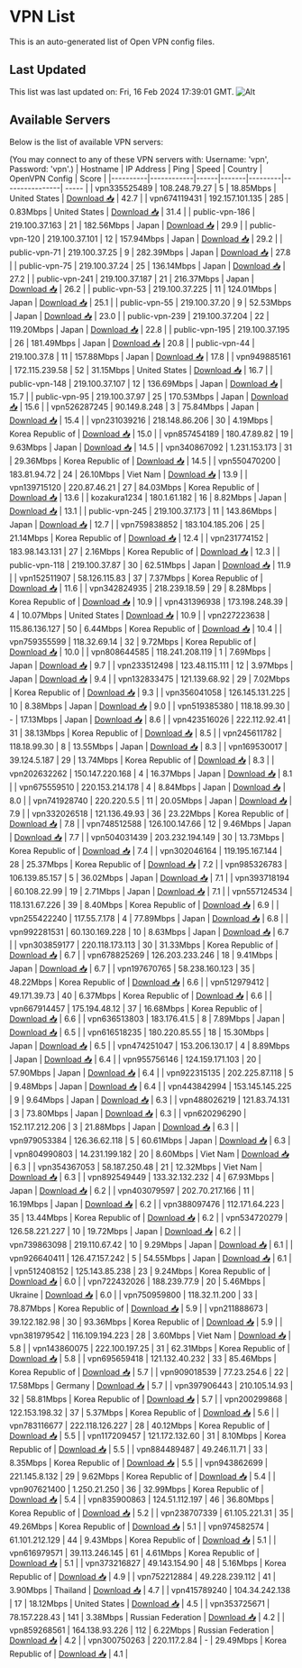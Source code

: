# VPN List

This is an auto-generated list of Open VPN config files.

## Last Updated

This list was last updated on: Fri, 16 Feb 2024 17:39:01 GMT.
![Alt](https://repobeats.axiom.co/api/embed/186b98318ef1479477931607c1ad7d823f12451f.svg "Repobeats analytics image")

## Available Servers

Below is the list of available VPN servers:

(You may connect to any of these VPN servers with: Username: 'vpn', Password: 'vpn'.)
| Hostname | IP Address | Ping | Speed | Country | OpenVPN Config | Score |
|----------|------------|------|-------|---------|----------------| ----- |
| vpn335525489 | 108.248.79.27 | 5 | 18.85Mbps | United States | [Download 📥](./configs/server_0_US.ovpn) | 42.7 |
| vpn674119431 | 192.157.101.135 | 285 | 0.83Mbps | United States | [Download 📥](./configs/server_1_US.ovpn) | 31.4 |
| public-vpn-186 | 219.100.37.163 | 21 | 182.56Mbps | Japan | [Download 📥](./configs/server_2_JP.ovpn) | 29.9 |
| public-vpn-120 | 219.100.37.101 | 12 | 157.94Mbps | Japan | [Download 📥](./configs/server_3_JP.ovpn) | 29.2 |
| public-vpn-71 | 219.100.37.25 | 9 | 282.39Mbps | Japan | [Download 📥](./configs/server_4_JP.ovpn) | 27.8 |
| public-vpn-75 | 219.100.37.24 | 25 | 136.14Mbps | Japan | [Download 📥](./configs/server_5_JP.ovpn) | 27.2 |
| public-vpn-241 | 219.100.37.187 | 21 | 216.37Mbps | Japan | [Download 📥](./configs/server_6_JP.ovpn) | 26.2 |
| public-vpn-53 | 219.100.37.225 | 11 | 124.01Mbps | Japan | [Download 📥](./configs/server_7_JP.ovpn) | 25.1 |
| public-vpn-55 | 219.100.37.20 | 9 | 52.53Mbps | Japan | [Download 📥](./configs/server_8_JP.ovpn) | 23.0 |
| public-vpn-239 | 219.100.37.204 | 22 | 119.20Mbps | Japan | [Download 📥](./configs/server_9_JP.ovpn) | 22.8 |
| public-vpn-195 | 219.100.37.195 | 26 | 181.49Mbps | Japan | [Download 📥](./configs/server_10_JP.ovpn) | 20.8 |
| public-vpn-44 | 219.100.37.8 | 11 | 157.88Mbps | Japan | [Download 📥](./configs/server_11_JP.ovpn) | 17.8 |
| vpn949885161 | 172.115.239.58 | 52 | 31.15Mbps | United States | [Download 📥](./configs/server_12_US.ovpn) | 16.7 |
| public-vpn-148 | 219.100.37.107 | 12 | 136.69Mbps | Japan | [Download 📥](./configs/server_13_JP.ovpn) | 15.7 |
| public-vpn-95 | 219.100.37.97 | 25 | 170.53Mbps | Japan | [Download 📥](./configs/server_14_JP.ovpn) | 15.6 |
| vpn526287245 | 90.149.8.248 | 3 | 75.84Mbps | Japan | [Download 📥](./configs/server_15_JP.ovpn) | 15.4 |
| vpn231039216 | 218.148.86.206 | 30 | 4.19Mbps | Korea Republic of | [Download 📥](./configs/server_16_KR.ovpn) | 15.0 |
| vpn857454189 | 180.47.89.82 | 19 | 9.63Mbps | Japan | [Download 📥](./configs/server_17_JP.ovpn) | 14.5 |
| vpn340867092 | 1.231.153.173 | 31 | 29.36Mbps | Korea Republic of | [Download 📥](./configs/server_18_KR.ovpn) | 14.5 |
| vpn550470200 | 183.81.94.72 | 24 | 26.10Mbps | Viet Nam | [Download 📥](./configs/server_19_VN.ovpn) | 13.9 |
| vpn139715120 | 220.87.46.21 | 27 | 84.03Mbps | Korea Republic of | [Download 📥](./configs/server_20_KR.ovpn) | 13.6 |
| kozakura1234 | 180.1.61.182 | 16 | 8.82Mbps | Japan | [Download 📥](./configs/server_21_JP.ovpn) | 13.1 |
| public-vpn-245 | 219.100.37.173 | 11 | 143.86Mbps | Japan | [Download 📥](./configs/server_22_JP.ovpn) | 12.7 |
| vpn759838852 | 183.104.185.206 | 25 | 21.14Mbps | Korea Republic of | [Download 📥](./configs/server_23_KR.ovpn) | 12.4 |
| vpn231774152 | 183.98.143.131 | 27 | 2.16Mbps | Korea Republic of | [Download 📥](./configs/server_24_KR.ovpn) | 12.3 |
| public-vpn-118 | 219.100.37.87 | 30 | 62.51Mbps | Japan | [Download 📥](./configs/server_25_JP.ovpn) | 11.9 |
| vpn152511907 | 58.126.115.83 | 37 | 7.37Mbps | Korea Republic of | [Download 📥](./configs/server_26_KR.ovpn) | 11.6 |
| vpn342824935 | 218.239.18.59 | 29 | 8.28Mbps | Korea Republic of | [Download 📥](./configs/server_27_KR.ovpn) | 10.9 |
| vpn431396938 | 173.198.248.39 | 4 | 10.07Mbps | United States | [Download 📥](./configs/server_28_US.ovpn) | 10.9 |
| vpn227223638 | 115.86.136.127 | 50 | 6.44Mbps | Korea Republic of | [Download 📥](./configs/server_29_KR.ovpn) | 10.4 |
| vpn759355599 | 118.32.69.14 | 32 | 9.72Mbps | Korea Republic of | [Download 📥](./configs/server_30_KR.ovpn) | 10.0 |
| vpn808644585 | 118.241.208.119 | 1 | 7.69Mbps | Japan | [Download 📥](./configs/server_31_JP.ovpn) | 9.7 |
| vpn233512498 | 123.48.115.111 | 12 | 3.97Mbps | Japan | [Download 📥](./configs/server_32_JP.ovpn) | 9.4 |
| vpn132833475 | 121.139.68.92 | 29 | 7.02Mbps | Korea Republic of | [Download 📥](./configs/server_33_KR.ovpn) | 9.3 |
| vpn356041058 | 126.145.131.225 | 10 | 8.38Mbps | Japan | [Download 📥](./configs/server_34_JP.ovpn) | 9.0 |
| vpn519385380 | 118.18.99.30 | - | 17.13Mbps | Japan | [Download 📥](./configs/server_35_JP.ovpn) | 8.6 |
| vpn423516026 | 222.112.92.41 | 31 | 38.13Mbps | Korea Republic of | [Download 📥](./configs/server_36_KR.ovpn) | 8.5 |
| vpn245611782 | 118.18.99.30 | 8 | 13.55Mbps | Japan | [Download 📥](./configs/server_37_JP.ovpn) | 8.3 |
| vpn169530017 | 39.124.5.187 | 29 | 13.74Mbps | Korea Republic of | [Download 📥](./configs/server_38_KR.ovpn) | 8.3 |
| vpn202632262 | 150.147.220.168 | 4 | 16.37Mbps | Japan | [Download 📥](./configs/server_39_JP.ovpn) | 8.1 |
| vpn675559510 | 220.153.214.178 | 4 | 8.84Mbps | Japan | [Download 📥](./configs/server_40_JP.ovpn) | 8.0 |
| vpn741928740 | 220.220.5.5 | 11 | 20.05Mbps | Japan | [Download 📥](./configs/server_41_JP.ovpn) | 7.9 |
| vpn332026518 | 121.136.49.93 | 36 | 23.22Mbps | Korea Republic of | [Download 📥](./configs/server_42_KR.ovpn) | 7.8 |
| vpn748512588 | 126.100.147.66 | 12 | 9.46Mbps | Japan | [Download 📥](./configs/server_43_JP.ovpn) | 7.7 |
| vpn504031439 | 203.232.194.149 | 30 | 13.73Mbps | Korea Republic of | [Download 📥](./configs/server_44_KR.ovpn) | 7.4 |
| vpn302046164 | 119.195.167.144 | 28 | 25.37Mbps | Korea Republic of | [Download 📥](./configs/server_45_KR.ovpn) | 7.2 |
| vpn985326783 | 106.139.85.157 | 5 | 36.02Mbps | Japan | [Download 📥](./configs/server_46_JP.ovpn) | 7.1 |
| vpn393718194 | 60.108.22.99 | 19 | 2.71Mbps | Japan | [Download 📥](./configs/server_47_JP.ovpn) | 7.1 |
| vpn557124534 | 118.131.67.226 | 39 | 8.40Mbps | Korea Republic of | [Download 📥](./configs/server_48_KR.ovpn) | 6.9 |
| vpn255422240 | 117.55.7.178 | 4 | 77.89Mbps | Japan | [Download 📥](./configs/server_49_JP.ovpn) | 6.8 |
| vpn992281531 | 60.130.169.228 | 10 | 8.63Mbps | Japan | [Download 📥](./configs/server_50_JP.ovpn) | 6.7 |
| vpn303859177 | 220.118.173.113 | 30 | 31.33Mbps | Korea Republic of | [Download 📥](./configs/server_51_KR.ovpn) | 6.7 |
| vpn678825269 | 126.203.233.246 | 18 | 9.41Mbps | Japan | [Download 📥](./configs/server_52_JP.ovpn) | 6.7 |
| vpn197670765 | 58.238.160.123 | 35 | 48.22Mbps | Korea Republic of | [Download 📥](./configs/server_53_KR.ovpn) | 6.6 |
| vpn512979412 | 49.171.39.73 | 40 | 6.37Mbps | Korea Republic of | [Download 📥](./configs/server_54_KR.ovpn) | 6.6 |
| vpn667914457 | 175.194.48.12 | 37 | 16.68Mbps | Korea Republic of | [Download 📥](./configs/server_55_KR.ovpn) | 6.6 |
| vpn636513803 | 183.176.41.5 | 8 | 7.89Mbps | Japan | [Download 📥](./configs/server_56_JP.ovpn) | 6.5 |
| vpn616518235 | 180.220.85.55 | 18 | 15.30Mbps | Japan | [Download 📥](./configs/server_57_JP.ovpn) | 6.5 |
| vpn474251047 | 153.206.130.17 | 4 | 8.89Mbps | Japan | [Download 📥](./configs/server_58_JP.ovpn) | 6.4 |
| vpn955756146 | 124.159.171.103 | 20 | 57.90Mbps | Japan | [Download 📥](./configs/server_59_JP.ovpn) | 6.4 |
| vpn922315135 | 202.225.87.118 | 5 | 9.48Mbps | Japan | [Download 📥](./configs/server_60_JP.ovpn) | 6.4 |
| vpn443842994 | 153.145.145.225 | 9 | 9.64Mbps | Japan | [Download 📥](./configs/server_61_JP.ovpn) | 6.3 |
| vpn488026219 | 121.83.74.131 | 3 | 73.80Mbps | Japan | [Download 📥](./configs/server_62_JP.ovpn) | 6.3 |
| vpn620296290 | 152.117.212.206 | 3 | 21.88Mbps | Japan | [Download 📥](./configs/server_63_JP.ovpn) | 6.3 |
| vpn979053384 | 126.36.62.118 | 5 | 60.61Mbps | Japan | [Download 📥](./configs/server_64_JP.ovpn) | 6.3 |
| vpn804990803 | 14.231.199.182 | 20 | 8.60Mbps | Viet Nam | [Download 📥](./configs/server_65_VN.ovpn) | 6.3 |
| vpn354367053 | 58.187.250.48 | 21 | 12.32Mbps | Viet Nam | [Download 📥](./configs/server_66_VN.ovpn) | 6.3 |
| vpn892549449 | 133.32.132.232 | 4 | 67.93Mbps | Japan | [Download 📥](./configs/server_67_JP.ovpn) | 6.2 |
| vpn403079597 | 202.70.217.166 | 11 | 16.19Mbps | Japan | [Download 📥](./configs/server_68_JP.ovpn) | 6.2 |
| vpn388097476 | 112.171.64.223 | 35 | 13.44Mbps | Korea Republic of | [Download 📥](./configs/server_69_KR.ovpn) | 6.2 |
| vpn534720279 | 126.58.221.227 | 10 | 19.72Mbps | Japan | [Download 📥](./configs/server_70_JP.ovpn) | 6.2 |
| vpn739863098 | 219.110.67.42 | 10 | 9.29Mbps | Japan | [Download 📥](./configs/server_71_JP.ovpn) | 6.1 |
| vpn926640411 | 126.47.157.242 | 5 | 54.55Mbps | Japan | [Download 📥](./configs/server_72_JP.ovpn) | 6.1 |
| vpn512408152 | 125.143.85.238 | 23 | 9.24Mbps | Korea Republic of | [Download 📥](./configs/server_73_KR.ovpn) | 6.0 |
| vpn722432026 | 188.239.77.9 | 20 | 5.46Mbps | Ukraine | [Download 📥](./configs/server_74_UA.ovpn) | 6.0 |
| vpn750959800 | 118.32.11.200 | 33 | 78.87Mbps | Korea Republic of | [Download 📥](./configs/server_75_KR.ovpn) | 5.9 |
| vpn211888673 | 39.122.182.98 | 30 | 93.36Mbps | Korea Republic of | [Download 📥](./configs/server_76_KR.ovpn) | 5.9 |
| vpn381979542 | 116.109.194.223 | 28 | 3.60Mbps | Viet Nam | [Download 📥](./configs/server_77_VN.ovpn) | 5.8 |
| vpn143860075 | 222.100.197.25 | 31 | 62.31Mbps | Korea Republic of | [Download 📥](./configs/server_78_KR.ovpn) | 5.8 |
| vpn695659418 | 121.132.40.232 | 33 | 85.46Mbps | Korea Republic of | [Download 📥](./configs/server_79_KR.ovpn) | 5.7 |
| vpn909018539 | 77.23.254.6 | 22 | 17.58Mbps | Germany | [Download 📥](./configs/server_80_DE.ovpn) | 5.7 |
| vpn397906443 | 210.105.14.93 | 32 | 58.81Mbps | Korea Republic of | [Download 📥](./configs/server_81_KR.ovpn) | 5.7 |
| vpn200299868 | 122.153.198.32 | 37 | 5.37Mbps | Korea Republic of | [Download 📥](./configs/server_82_KR.ovpn) | 5.6 |
| vpn783116677 | 222.118.126.227 | 28 | 40.12Mbps | Korea Republic of | [Download 📥](./configs/server_83_KR.ovpn) | 5.5 |
| vpn117209457 | 121.172.132.60 | 31 | 8.10Mbps | Korea Republic of | [Download 📥](./configs/server_84_KR.ovpn) | 5.5 |
| vpn884489487 | 49.246.11.71 | 33 | 8.35Mbps | Korea Republic of | [Download 📥](./configs/server_85_KR.ovpn) | 5.5 |
| vpn943862699 | 221.145.8.132 | 29 | 9.62Mbps | Korea Republic of | [Download 📥](./configs/server_86_KR.ovpn) | 5.4 |
| vpn907621400 | 1.250.21.250 | 36 | 32.99Mbps | Korea Republic of | [Download 📥](./configs/server_87_KR.ovpn) | 5.4 |
| vpn835900863 | 124.51.112.197 | 46 | 36.80Mbps | Korea Republic of | [Download 📥](./configs/server_88_KR.ovpn) | 5.2 |
| vpn238707339 | 61.105.221.31 | 35 | 49.26Mbps | Korea Republic of | [Download 📥](./configs/server_89_KR.ovpn) | 5.1 |
| vpn974582574 | 61.101.212.129 | 44 | 9.43Mbps | Korea Republic of | [Download 📥](./configs/server_90_KR.ovpn) | 5.1 |
| vpn616979571 | 39.113.246.145 | 61 | 4.61Mbps | Korea Republic of | [Download 📥](./configs/server_91_KR.ovpn) | 5.1 |
| vpn373216827 | 49.143.154.90 | 48 | 5.16Mbps | Korea Republic of | [Download 📥](./configs/server_92_KR.ovpn) | 4.9 |
| vpn752212884 | 49.228.239.112 | 41 | 3.90Mbps | Thailand | [Download 📥](./configs/server_93_TH.ovpn) | 4.7 |
| vpn415789240 | 104.34.242.138 | 17 | 18.12Mbps | United States | [Download 📥](./configs/server_94_US.ovpn) | 4.5 |
| vpn353725671 | 78.157.228.43 | 141 | 3.38Mbps | Russian Federation | [Download 📥](./configs/server_95_RU.ovpn) | 4.2 |
| vpn859268561 | 164.138.93.226 | 112 | 6.22Mbps | Russian Federation | [Download 📥](./configs/server_96_RU.ovpn) | 4.2 |
| vpn300750263 | 220.117.2.84 | - | 29.49Mbps | Korea Republic of | [Download 📥](./configs/server_97_KR.ovpn) | 4.1 |
